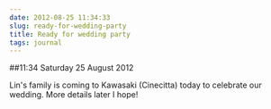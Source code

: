 ```yaml
---
date: 2012-08-25 11:34:33
slug: ready-for-wedding-party
title: Ready for wedding party
tags: journal
---
```


##11:34 Saturday 25 August 2012

Lin's family is coming to Kawasaki (Cinecitta) today to celebrate our wedding.  More details later I hope!
